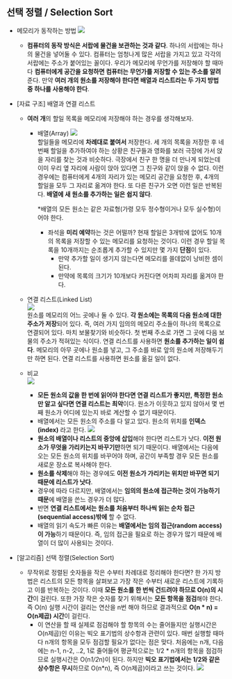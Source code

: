 ## 선택 정렬 / Selection Sort
 - 메모리가 동작하는 방법
 ![]( https://www.log2base2.com/images/c/computer-memory-address.png)
   - **컴퓨터의 동작 방식은 서랍에 물건을 보관하는 것과 같다**. 하나의 서랍에는 하나의 물건을 넣어둘 수 있다. 컴퓨터는 엄청나게 많은 서랍을 가지고 있고 각각의 서랍에는 주소가 붙어있는 꼴이다. 우리가 메모리에 무언가를 저장해야 할 때마다 **컴퓨터에게 공간을 요청하면 컴퓨터는 무언가를 저장할 수 있는 주소를 알려**준다. 만약 **여러 개의 원소를 저장해야 한다면 배열과 리스트라는 두 가지 방법 중 하나를 사용해야 한다**.  
   
 - [자료 구조] 배열과 연결 리스트
   - **여러 개**의 할일 목록을 메모리에 저장해야 하는 경우를 생각해보자. 

     - 배열(Array)
      ![](https://codeforwin.org/wp-content/uploads/2015/07/array-and-array-index-representation.png)           
     할일들을 메모리에 **차례대로 붙여서** 저장한다. 세 개의 목록을 저장한 후 네 번째 할일을 추가하여야 하는 상황은 친구들과 영화를 보러 극장에 가서 앉을 자리를 찾는 것과 비슷하다. 극장에서 친구 한 명을 더 만나게 되었는데 이미 우리 옆 자리에 사람이 앉아 있다면 그 친구와 같이 앉을 수 없다. 이런 경우에는 컴퓨터에게 4개의 자리가 있는 메모리 공간을 요청한 후, 4개의 할일을 모두 그 자리로 옮겨야 한다. 또 다른 친구가 오면 이런 일은 반복된다. **배열에 새 원소를 추가하는 일은 쉽지 않다**. 
     
       *배열의 모든 원소는 같은 자료형(가령 모두 정수형이거나 모두 실수형)이어야 한다. 
       - 좌석을 **미리 예약**하는 것은 어떨까? 현재 할일은 3개밖에 없어도 10개의 목록을 저장할 수 있는 메모리를 요청하는 것이다. 이런 경우 할일 목록을 10개까지는 순조롭게 추가할 수 있지만 몇 가지 **단점**이 있다. 
         - 만약 추가할 일이 생기지 않는다면 메모리를 쓸데없이 낭비한 셈이 된다.
         - 만약에 목록의 크기가 10개보다 커진다면 어차피 자리를 옮겨야 한다.
    
    
    - 연결 리스트(Linked List)            
     ![](https://encrypted-tbn0.gstatic.com/images?q=tbn:ANd9GcQe0z6-d7-ZN47LmZ5yqrhsshbsMxGZ6Pa7O0ZR5UWUi4vMEWLACQ)     
      원소를 메모리의 어느 곳에나 둘 수 있다. **각 원소에는 목록의 다음 원소에 대한 주소가 저장**되어 있다. 즉, 여러 가지 임의의 메모리 주소들이 하나의 목록으로 연결되어 있다. 마치 보물찾기와 비슷하다. 첫 번째 주소로 가면 그 곳에 다음 보물의 주소가 적혀있는 식이다. 연결 리스트를 사용하면 **원소를 추가하는 일이 쉽다**. 메모리의 아무 곳에나 원소를 넣고, 그 주소를 바로 앞의 원소에 저장해두기만 하면 된다. 연결 리스트를 사용하면 원소를 옮길 일이 없다. 
    
    
     - 비교     
     ![](https://cdn-images-1.medium.com/max/1600/1*sBUu3B4LnXxmKV1P5FVbWg.png)
       - **모든 원소의 값을 한 번에 읽어야 한다면 연결 리스트가 좋지만, 특정한 원소만 알고 싶다면 연결 리스트는 최악**이다. 원소가 이웃하고 있지 않아서 몇 번째 원소가 어디에 있는지 바로 계산할 수 없기 때문이다. 
       - 배열에서는 모든 원소의 주소를 다 알고 있다. 원소의 위치를 **인덱스(index)** 라고 한다. 
       ![](https://cdncontribute.geeksforgeeks.org/wp-content/uploads/array-2.png)
       - **원소의 배열이나 리스트의 중앙에 삽입**해야 한다면 리스트가 낫다. **이전 원소가 무엇을 가리키는지 바꾸기만**하면 되기 때문이다. 배열에서는 다음에 오는 모든 원소의 위치를 바꾸어야 하며, 공간이 부족할 경우 모든 원소를 새로운 장소로 복사해야 한다. 
       - **원소를 삭제**해야 하는 경우에도 **이전 원소가 가리키는 위치만 바꾸면 되기 때문에 리스트가 낫다**. 
       - 경우에 따라 다르지만, 배열에서는 **임의의 원소에 접근하는 것이 가능하기 때문**에 배열을 쓴느 경우가 더 많다. 
       - 반면 **연결 리스트에서는 원소를 처음부터 하나씩 읽는 순차 접근(sequential access)밖에** 할 수 없다. 
       - 배열의 읽기 속도가 빠른 이유는 **배열에서는 임의 접근(random access)이 가능**하기 때문이다. 즉, 임의 접근을 필요로 하는 경우가 많기 때문에 배열이 더 많이 사용되는 것이다. 
 
 
 - [알고리즘] 선택 정렬(Selection Sort)

   - 무작위로 정렬된 숫자들을 작은 수부터 차례대로 정리해야 한다면? 한 가지 방법은 리스트의 모든 항목을 살펴보고 가장 작은 수부터 새로운 리스트에 기록하고 이를 반복하는 것이다. 이때 **모든 원소를 한 번씩 건드려야 하므로 O(n)의 시간**이 걸린다. 또한 가장 작은 숫자를 찾기 위해서는 **모든 항목을 점검**해야 한다. 즉 O(n) 실행 시간이 걸리는 연산을 n번 해야 하므로 결과적으로 **O(n * n) = O(n제곱) 시간**이 걸린다. 
     - 이 연산을 할 때 실제로 점검해야 할 항목의 수는 줄어들지만 실행시간은 O(n제곱)인 이유는 빅오 표기법의 상수항과 관련이 있다. 매번 실행할 때마다 n개의 항목을 모두 점검할 필요가 없다는 점은 맞다. 처음에는 n개, 다음에는 n-1, n-2, ..2, 1로 줄어들어 평균적으로는 1/2 * n개의 항목을 점검하므로 실행시간은 O(n*1/2*n)이 된다. 하지만 **빅오 표기법에서는 1/2와 같은 상수항은 무시**하므로 O(n*n), 즉 O(n제곱)이라고 쓰는 것이다. 
   ![](https://cdn-images-1.medium.com/max/1200/1*S-wdMkkaX3Gr4bQrbqu_1Q.jpeg)
